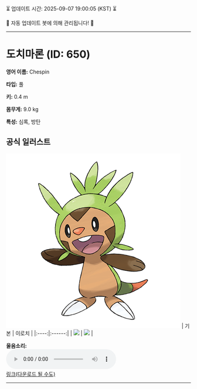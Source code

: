 
⏳ 업데이트 시간: 2025-09-07 19:00:05 (KST) ⏳

🤖 자동 업데이트 봇에 의해 관리됩니다! 🤖

---

# 도치마론 (ID: 650)
**영어 이름:** Chespin

**타입:** 풀

**키:** 0.4 m

**몸무게:** 9.0 kg

**특성:** 심록, 방탄

## 공식 일러스트
![](https://raw.githubusercontent.com/PokeAPI/sprites/master/sprites/pokemon/other/official-artwork/650.png)
| 기본 | 이로치 |
|:----:|:------:|
| <img src="http://play.pokemonshowdown.com/sprites/ani/chespin.gif" width="200"> | <img src="http://play.pokemonshowdown.com/sprites/ani-shiny/chespin.gif" width="200"> |

**울음소리:**<br><audio controls src="https://raw.githubusercontent.com/PokeAPI/cries/main/cries/pokemon/latest/650.ogg"></audio><br> [링크(다운로드 될 수도)](https://raw.githubusercontent.com/PokeAPI/cries/main/cries/pokemon/latest/650.ogg)


---
